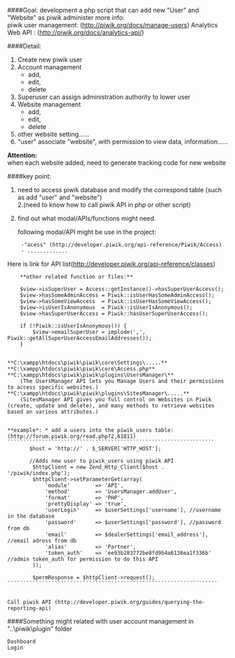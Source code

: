 
####Goal: development a php script that can add new "User" and "Website" as piwik administer
more info:  
	piwik user management: (http://piwik.org/docs/manage-users) 
	Analytics Web API :    (http://piwik.org/docs/analytics-api/)  

####Detail:
1. Create new piwik user
2. Account management
	- add,
	- edit,
	- delete
3. Superuser can assign administration authority to lower user
4. Website management
	- add,
	- edit,
	- delete
5.	other website setting......
6. "user" associate "website", with permission to view data, information......

**Attention:**  
when each website added, need to generate tracking code for new website


####key point:
1. need to access piwik database and modify the correspond table (such as add "user" and "website")  
2.(need to know how to call piwik API in php or other script)
3. find out what modal/APIs/functions might need.   

	following modal/API might be use in the project:

		-"acess" (http://developer.piwik.org/api-reference/Piwik/Access)
		- .............
Here is link for API list(http://developer.piwik.org/api-reference/classes)
		
		**other related function or files:**
		
        $view->isSuperUser = Access::getInstance()->hasSuperUserAccess();
        $view->hasSomeAdminAccess = Piwik::isUserHasSomeAdminAccess();
        $view->hasSomeViewAccess  = Piwik::isUserHasSomeViewAccess();
        $view->isUserIsAnonymous  = Piwik::isUserIsAnonymous();
        $view->hasSuperUserAccess = Piwik::hasUserSuperUserAccess();
		
		if (!Piwik::isUserIsAnonymous()) {
            $view->emailSuperUser = implode(',', Piwik::getAllSuperUserAccessEmailAddresses());
        }
		
		
	**C:\xampp\htdocs\piwik\piwik\core\Settings\.....**  
	**C:\xampp\htdocs\piwik\piwik\core\Access.php**  
	**C:\xampp\htdocs\piwik\piwik\plugins\UsersManager\**  
		(The UsersManager API lets you Manage Users and their permissions to access specific websites.)  
	**C:\xampp\htdocs\piwik\piwik\plugins\SitesManager\.....**  
		(SitesManager API gives you full control on Websites in Piwik (create, update and delete), and many methods to retrieve websites based on various attributes.)
	
	
	**example*: * add a users into the piwik_users table: (http://forum.piwik.org/read.php?2,61811)
	``````````````````````````````````````````````````````````````````
           $host = 'http://' . $_SERVER['HTTP_HOST'];

           //Adds new user to piwik_users using piwik API
            $httpClient = new Zend_Http_Client($host . '/piwik/index.php');
            $httpClient->setParameterGet(array(
                'module'        => 'API',
                'method'        => 'UsersManager.addUser',
                'format'        => 'PHP',
                'prettyDisplay' => 'true',
                'userLogin'     => $userSettings['username'], //username in the database
                'password'      => $userSettings['password'], //password from db
                'email'         => $dealerSettings['email_address'], //email adress from db
                'alias'         => 'Partner',
                'token_auth'    => 'ee93b283772be8fd9b4a6138ea1f336b' //admin token_auth for permission to do this API
            ));

            $permResponse = $httpClient->request();	
	```````````````````````````````````````````````````````````````````
	

	Call piwik API (http://developer.piwik.org/guides/querying-the-reporting-api)  

####Something might related with user account management in "..\piwik\plugin" folder

	Dashboard 
	Login 



